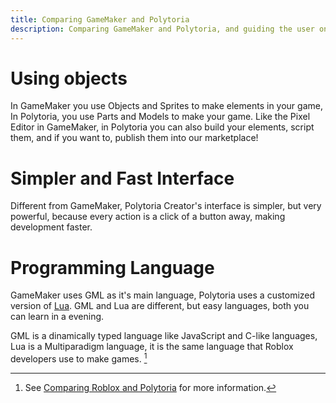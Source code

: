 ```yaml
---
title: Comparing GameMaker and Polytoria
description: Comparing GameMaker and Polytoria, and guiding the user on how to use it.
---
```


# Using objects

In GameMaker you use Objects and Sprites to make elements in your game, In Polytoria, you use Parts and Models to make your game. Like the Pixel Editor in GameMaker, in Polytoria you can also build your elements, script them, and if you want to, publish them into our marketplace!

# Simpler and Fast Interface

Different from GameMaker, Polytoria Creator's interface is simpler, but very powerful, because every action is a click of a button away, making development faster.

# Programming Language

GameMaker uses GML as it's main language, Polytoria uses a customized version of [Lua](https://lua.org). GML and Lua are different, but easy languages, both you can learn in a evening.

GML is a dinamically typed language like JavaScript and C-like languages, Lua is a Multiparadigm language, it is the same language that Roblox developers use to make games. [^1]

[^1]: See [Comparing Roblox and Polytoria](/docs/tutorials/comparations/roblox-and-polytoria.md) for more information.